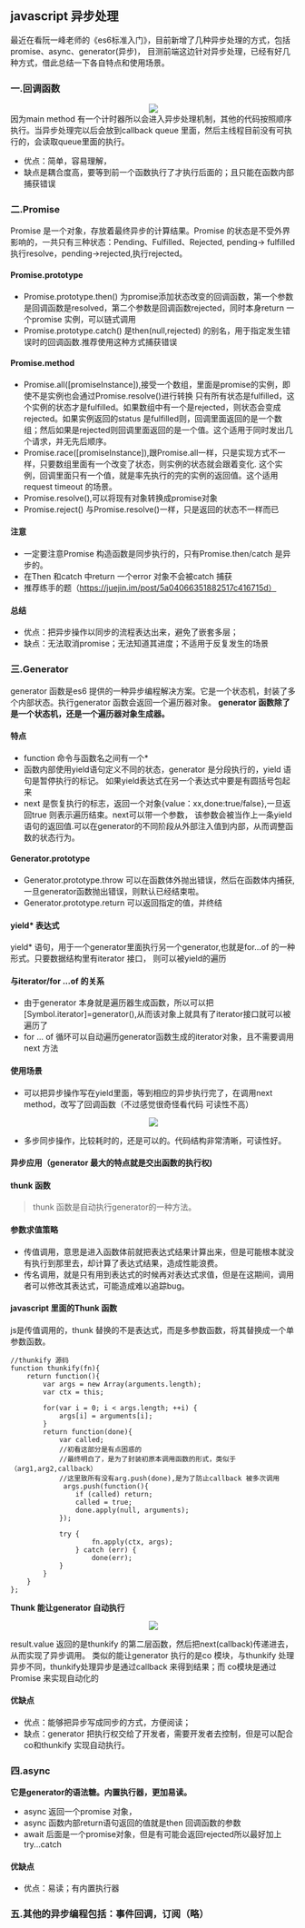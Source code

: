 ## javascript 异步处理
最近在看阮一峰老师的《es6标准入门》，目前新增了几种异步处理的方式，包括promise、async、generator(异步)，
目测前端这边针对异步处理，已经有好几种方式，借此总结一下各自特点和使用场景。
### 一.回调函数
<div style="text-align: center"><img src="https://github.com/chenqing2016/learn-javascript/blob/master/src/async/img/callback.png"/></div>
因为main method 有一个计时器所以会进入异步处理机制，其他的代码按照顺序执行。当异步处理完以后会放到callback queue 里面，然后主线程目前没有可执行的，会读取queue里面的执行。

- 优点：简单，容易理解，
- 缺点是耦合度高，要等到前一个函数执行了才执行后面的；且只能在函数内部捕获错误

### 二.Promise
Promise 是一个对象，存放着最终异步的计算结果。Promise 的状态是不受外界影响的，一共只有三种状态：Pending、Fulfilled、Rejected,
pending-> fulfilled 执行resolve，pending->rejected,执行rejected。

#### Promise.prototype
- Promise.prototype.then() 为promise添加状态改变的回调函数，第一个参数是回调函数是resolved，第二个参数是回调函数rejected，同时本身return
一个promise 实例，可以链式调用
- Promise.prototype.catch() 是then(null,rejected) 的别名，用于指定发生错误时的回调函数.推荐使用这种方式捕获错误
#### Promise.method
- Promise.all([promiseInstance]),接受一个数组，里面是promise的实例，即使不是实例也会通过Promise.resolve()进行转换
只有所有状态是fulfilled，这个实例的状态才是fulfilled。如果数组中有一个是rejected，则状态会变成rejected。如果实例返回的status
是fulfilled则，回调里面返回的是一个数组；然后如果是rejected则回调里面返回的是一个值。这个适用于同时发出几个请求，并无先后顺序。
- Promise.race([promiseInstance]),跟Promise.all一样，只是实现方式不一样，只要数组里面有一个改变了状态，则实例的状态就会跟着变化.
这个实例，回调里面只有一个值，就是率先执行的完的实例的返回值。这个适用request timeout  的场景。
- Promise.resolve(),可以将现有对象转换成promise对象
- Promise.reject() 与Promise.resolve()一样，只是返回的状态不一样而已
#### 注意
- 一定要注意Promise 构造函数是同步执行的，只有Promise.then/catch 是异步的。
- 在Then 和catch 中return 一个error 对象不会被catch 捕获
- 推荐练手的题（https://juejin.im/post/5a04066351882517c416715d）
#### 总结
- 优点：把异步操作以同步的流程表达出来，避免了嵌套多层；
- 缺点：无法取消promise；无法知道其进度；不适用于反复发生的场景

### 三.Generator
generator 函数是es6 提供的一种异步编程解决方案。它是一个状态机，封装了多个内部状态。执行generator 函数会返回一个遍历器对象。
**generator 函数除了是一个状态机，还是一个遍历器对象生成器。**
#### 特点
- function 命令与函数名之间有一个*
- 函数内部使用yield语句定义不同的状态，generator 是分段执行的，yield 语句是暂停执行的标记。
如果yield表达式在另一个表达式中要是有圆括号包起来
- next 是恢复执行的标志，返回一个对象{value：xx,done:true/false},一旦返回true 则表示遍历结束。next可以带一个参数，
该参数会被当作上一条yield 语句的返回值.可以在generator的不同阶段从外部注入值到内部，从而调整函数的状态行为。
#### Generator.prototype
- Generator.prototype.throw 可以在函数体外抛出错误，然后在函数体内捕获,一旦generator函数抛出错误，则默认已经结束啦。
- Generator.prototype.return 可以返回指定的值，并终结
#### yield* 表达式
yield* 语句，用于一个generator里面执行另一个generator,也就是for...of  的一种形式。只要数据结构里有iterator 接口，
则可以被yield的遍历
#### 与iterator/for ...of 的关系
- 由于generator 本身就是遍历器生成函数，所以可以把[Symbol.iterator]=generator(),从而该对象上就具有了iterator接口就可以被遍历了
- for ... of 循环可以自动遍历generator函数生成的iterator对象，且不需要调用next 方法
#### 使用场景
- 可以把异步操作写在yield里面，等到相应的异步执行完了，在调用next method，改写了回调函数（不过感觉很奇怪看代码 可读性不高）
<div style="text-align: center"><img src="https://github.com/chenqing2016/learn-javascript/blob/master/src/async/img/implementAsync.png"/></div>

- 多步同步操作，比较耗时的，还是可以的。代码结构非常清晰，可读性好。
#### 异步应用（generator 最大的特点就是交出函数的执行权)
#### thunk 函数
> thunk 函数是自动执行generator的一种方法。 

#### 参数求值策略
- 传值调用，意思是进入函数体前就把表达式结果计算出来，但是可能根本就没有执行到那里去，却计算了表达式结果，造成性能浪费。
- 传名调用，就是只有用到表达式的时候再对表达式求值，但是在这期间，调用者可以修改其表达式，可能造成难以追踪bug。
#### javascript 里面的Thunk 函数
js是传值调用的，thunk 替换的不是表达式，而是多参数函数，将其替换成一个单参数函数。
```
//thunkify 源码
function thunkify(fn){
    return function(){
        var args = new Array(arguments.length);
        var ctx = this;

        for(var i = 0; i < args.length; ++i) {
            args[i] = arguments[i];
        }
        return function(done){
            var called;
            //初看这部分是有点困惑的
            //最终明白了，是为了封装初原本调用函数的形式，类似于（arg1,arg2,callback）
            //这里致所有没有arg.push(done),是为了防止callback 被多次调用
             args.push(function(){
                if (called) return;
                called = true;
                done.apply(null, arguments);
            });

            try {
                    fn.apply(ctx, args);
                } catch (err) {
                    done(err);
            }
        }
    }
};
```
**Thunk 能让generator 自动执行**
<div style="text-align: center"><img src="https://github.com/chenqing2016/learn-javascript/blob/master/src/async/img/thunkify.png"/></div>

result.value 返回的是thunkify  的第二层函数，然后把next(callback)传递进去，从而实现了异步调用。
类似的能让generator 执行的是co 模块，与thunkify 处理异步不同，thunkify处理异步是通过callback 来得到结果；而
co模块是通过Promise 来实现自动化的

#### 优缺点
- 优点：能够把异步写成同步的方式，方便阅读；
- 缺点：generator 把执行权交给了开发者，需要开发者去控制，但是可以配合co和thunkify 实现自动执行。

### 四.async
**它是generator的语法糖。内置执行器，更加易读。**
- async 返回一个promise 对象，
- async 函数内部return语句返回的值就是then 回调函数的参数
- await 后面是一个promise对象，但是有可能会返回rejected所以最好加上try...catch
#### 优缺点
- 优点：易读；有内置执行器
### 五.其他的异步编程包括：事件回调，订阅（略）
